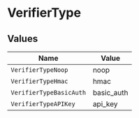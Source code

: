 # VerifierType


## Values

| Name                    | Value                   |
| ----------------------- | ----------------------- |
| `VerifierTypeNoop`      | noop                    |
| `VerifierTypeHmac`      | hmac                    |
| `VerifierTypeBasicAuth` | basic_auth              |
| `VerifierTypeAPIKey`    | api_key                 |